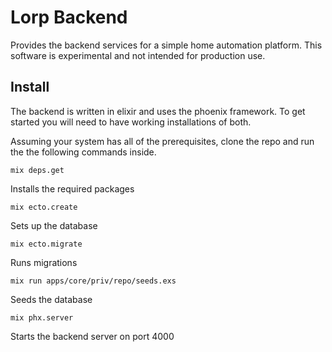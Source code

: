# Lorp Backend

Provides the backend services for a simple home automation platform. This software is experimental and not intended for production use.

## Install

The backend is written in elixir and uses the phoenix framework. To get started you will need to have working installations of both.

Assuming your system has all of the prerequisites, clone the repo and run the the following commands inside.

```
mix deps.get
```
Installs the required packages

```
mix ecto.create
```
Sets up the database

```
mix ecto.migrate
```

Runs migrations

```
mix run apps/core/priv/repo/seeds.exs
```

Seeds the database

```
mix phx.server
```

Starts the backend server on port 4000
